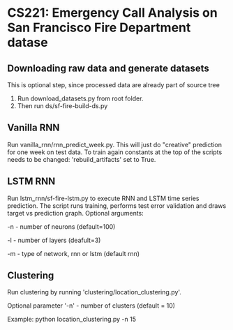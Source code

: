 # CS221: Emergency Call Analysis on San Francisco Fire Department datase

## Downloading raw data and generate datasets

This is optional step, since processed data are already part of source tree

1. Run download_datasets.py from root folder. 
2. Then run ds/sf-fire-build-ds.py

## Vanilla RNN

Run vanilla_rnn/rnn_predict_week.py. This will just do "creative" prediction for one week 
on test data. To train again constants at the top of the scripts needs to be changed:
'rebuild_artifacts' set to True.

## LSTM RNN

Run lstm_rnn/sf-fire-lstm.py to execute RNN and LSTM time series prediction. 
The script runs training, performs test error validation and draws target vs prediction graph. 
Optional arguments:

 -n - number of neurons (default=100)
 
 -l - number of layers (deafult=3)
 
 -m - type of network, rnn or lstm (default rnn)
 
 ## Clustering
 
 Run clustering by running 'clustering/location_clustering.py'. 
 
 Optional parameter '-n' - number of clusters (default = 10)

Example: 
python location_clustering.py -n 15

  

